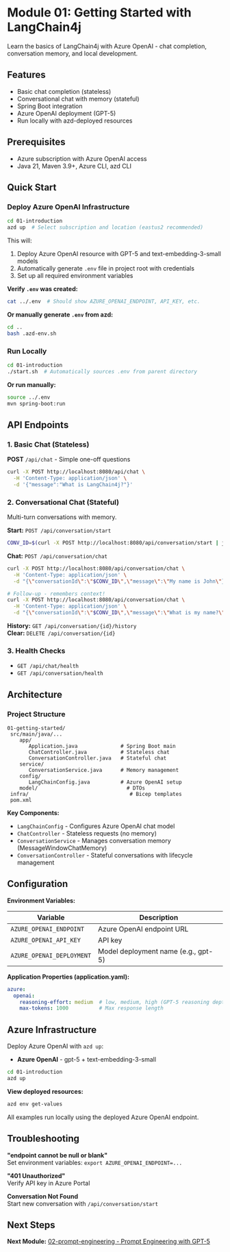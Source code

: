 # Module 01: Getting Started with LangChain4j

Learn the basics of LangChain4j with Azure OpenAI - chat completion, conversation memory, and local development.

## Features

- Basic chat completion (stateless)
- Conversational chat with memory (stateful)
- Spring Boot integration
- Azure OpenAI deployment (GPT-5)
- Run locally with azd-deployed resources

## Prerequisites

- Azure subscription with Azure OpenAI access
- Java 21, Maven 3.9+, Azure CLI, azd CLI

## Quick Start

### Deploy Azure OpenAI Infrastructure

```bash
cd 01-introduction
azd up  # Select subscription and location (eastus2 recommended)
```

This will:
1. Deploy Azure OpenAI resource with GPT-5 and text-embedding-3-small models
2. Automatically generate `.env` file in project root with credentials
3. Set up all required environment variables

**Verify `.env` was created:**
```bash
cat ../.env  # Should show AZURE_OPENAI_ENDPOINT, API_KEY, etc.
```

**Or manually generate `.env` from azd:**
```bash
cd ..
bash .azd-env.sh
```

### Run Locally

```bash
cd 01-introduction
./start.sh  # Automatically sources .env from parent directory
```

**Or run manually:**
```bash
source ../.env
mvn spring-boot:run
```

## API Endpoints

### 1. Basic Chat (Stateless)

**POST** `/api/chat` - Simple one-off questions

```bash
curl -X POST http://localhost:8080/api/chat \
  -H 'Content-Type: application/json' \
  -d '{"message":"What is LangChain4j?"}'
```

### 2. Conversational Chat (Stateful)

Multi-turn conversations with memory.

**Start:** `POST /api/conversation/start`
```bash
CONV_ID=$(curl -X POST http://localhost:8080/api/conversation/start | jq -r '.conversationId')
```

**Chat:** `POST /api/conversation/chat`
```bash
curl -X POST http://localhost:8080/api/conversation/chat \
  -H 'Content-Type: application/json' \
  -d "{\"conversationId\":\"$CONV_ID\",\"message\":\"My name is John\"}"

# Follow-up - remembers context!
curl -X POST http://localhost:8080/api/conversation/chat \
  -H 'Content-Type: application/json' \
  -d "{\"conversationId\":\"$CONV_ID\",\"message\":\"What is my name?\"}"
```

**History:** `GET /api/conversation/{id}/history`  
**Clear:** `DELETE /api/conversation/{id}`

### 3. Health Checks

- `GET /api/chat/health`
- `GET /api/conversation/health`

## Architecture

### Project Structure

```
01-getting-started/
 src/main/java/...
    app/
       Application.java              # Spring Boot main
       ChatController.java           # Stateless chat
       ConversationController.java   # Stateful chat
    service/
       ConversationService.java      # Memory management
    config/
       LangChainConfig.java          # Azure OpenAI setup
    model/                             # DTOs
 infra/                                 # Bicep templates
 pom.xml
```

**Key Components:**
- `LangChainConfig` - Configures Azure OpenAI chat model
- `ChatController` - Stateless requests (no memory)
- `ConversationService` - Manages conversation memory (MessageWindowChatMemory)
- `ConversationController` - Stateful conversations with lifecycle management

## Configuration

**Environment Variables:**

| Variable | Description |
|----------|-------------|
| `AZURE_OPENAI_ENDPOINT` | Azure OpenAI endpoint URL |
| `AZURE_OPENAI_API_KEY` | API key |
| `AZURE_OPENAI_DEPLOYMENT` | Model deployment name (e.g., gpt-5) |

**Application Properties (application.yaml):**
```yaml
azure:
  openai:
    reasoning-effort: medium  # low, medium, high (GPT-5 reasoning depth)
    max-tokens: 1000          # Max response length
```

## Azure Infrastructure

Deploy Azure OpenAI with `azd up`:
- **Azure OpenAI** - gpt-5 + text-embedding-3-small

```bash
cd 01-introduction
azd up
```

**View deployed resources:**
```bash
azd env get-values
```

All examples run locally using the deployed Azure OpenAI endpoint.

## Troubleshooting

**"endpoint cannot be null or blank"**  
Set environment variables: `export AZURE_OPENAI_ENDPOINT=...`

**"401 Unauthorized"**  
Verify API key in Azure Portal

**Conversation Not Found**  
Start new conversation with `/api/conversation/start`

## Next Steps

**Next Module:** [02-prompt-engineering - Prompt Engineering with GPT-5](../02-prompt-engineering/README.md)
